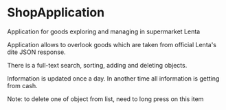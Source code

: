 # ShopApplication
Application for goods exploring and managing in supermarket Lenta

Application allows to overlook goods which are taken from official Lenta's dite JSON response.

There is a full-text search, sorting, adding and deleting objects.

Information is updated once a day. In another time all information is getting from cash.

Note: to delete one of object from list, need to long press on this item
